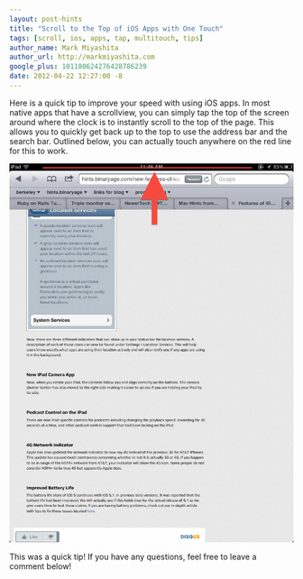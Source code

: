 ```yaml
---
layout: post-hints
title: "Scroll to the Top of iOS Apps with One Touch"
tags: [scroll, ios, apps, tap, multitouch, tips]
author_name: Mark Miyashita
author_url: http://markmiyashita.com
google_plus: 101180624276428786239
date: 2012-04-22 12:27:00 -8
---
```


Here is a quick tip to improve your speed with using iOS apps. In most native apps that have a scrollview, you can simply tap the top of the screen around where the clock is to instantly scroll to the top of the page. This allows you to quickly get back up to the top to use the address bar and the search bar. Outlined below, you can actually touch anywhere on the red line for this to work.

<img class="clear blog-image-full-border" src="/images/tap_top.png" title="Scroll To the Top">

This was a quick tip! If you have any questions, feel free to leave a comment below!
